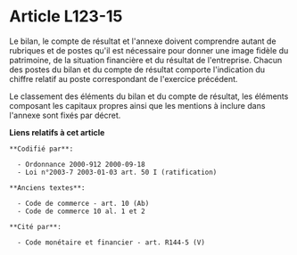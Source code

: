 # Article L123-15

Le bilan, le compte de résultat et l'annexe doivent comprendre autant de rubriques et de postes qu'il est nécessaire pour
donner une image fidèle du patrimoine, de la situation financière et du résultat de l'entreprise. Chacun des postes du bilan
et du compte de résultat comporte l'indication du chiffre relatif au poste correspondant de l'exercice précédent.

Le classement des éléments du bilan et du compte de résultat, les éléments composant les capitaux propres ainsi que les
mentions à inclure dans l'annexe sont fixés par décret.

**Liens relatifs à cet article**

	**Codifié par**:

	  - Ordonnance 2000-912 2000-09-18
	  - Loi n°2003-7 2003-01-03 art. 50 I (ratification)

	**Anciens textes**:

	  - Code de commerce - art. 10 (Ab)
	  - Code de commerce 10 al. 1 et 2

	**Cité par**:

	  - Code monétaire et financier - art. R144-5 (V)
